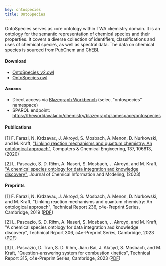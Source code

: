 ```yaml
---
key: ontospecies
title: OntoSpecies
---
```


OntoSpecies serves as core ontology within TWA chemistry domain. It is an ontology for the semantic representation of chemical species and their properties. It covers a diverse collection of identifiers, classifications and uses of chemical species, as well as spectral data. The data on chemical species is sourced from PubChem and ChEBI.

#### Download

- [OntoSpecies_v2.owl](https://github.com/cambridge-cares/TheWorldAvatar/tree/main/JPS_Ontology/ontology/ontospecies/OntoSpecies_v2.owl)
- [OntoSpecies.owl](https://github.com/cambridge-cares/TheWorldAvatar/tree/main/JPS_Ontology/ontology/ontospecies/OntoSpecies.owl)

#### Access

- Direct access via [Blazegraph Workbench](https://theworldavatar.io/chemistry/blazegraph/ui/#query) (select "ontospecies" namespace)
- SPARQL endpoint: https://theworldavatar.io/chemistry/blazegraph/namespace/ontospecies

#### Publications

[1] F. Farazi, N. Krdzavac, J. Akroyd, S. Mosbach, A. Menon, D. Nurkowski, and M. Kraft, ["Linking reaction mechanisms and quantum chemistry: An ontological approach"](https://doi.org/10.1016/j.compchemeng.2020.106813), Computers & Chemical Engineering, 137, 106813, (2020)

[2] L. Pascazio, S. D. Rihm, A. Naseri, S. Mosbach, J. Akroyd, and M. Kraft, ["A chemical species ontology for data integration and knowledge discovery"](https://doi.org/10.1021/acs.jcim.3c00820), Journal of Chemical Information and Modeling, (2023)

#### Preprints

[1] F. Farazi, N. Krdzavac, J. Akroyd, S. Mosbach, A. Menon, D. Nurkowski, and M. Kraft, "Linking reaction mechanisms and quantum chemistry: An ontological approach", Technical Report 236, c4e-Preprint Series, Cambridge, 2019 ([PDF](https://como.ceb.cam.ac.uk/media/preprints/c4e-preprint-236.pdf))

[2] L. Pascazio, S. D. Rihm, A. Naseri, S. Mosbach, J. Akroyd, and M. Kraft, "A chemical species ontology for data integration and knowledge discovery", Technical Report 306, c4e-Preprint Series, Cambridge, 2023 ([PDF](https://como.ceb.cam.ac.uk/media/preprints/c4e-preprint-306.pdf))

[3] L. Pascazio, D. Tran, S. D. Rihm, Jiaru Bai, J. Akroyd, S. Mosbach, and M. Kraft, "Question-answering system for combustion kinetics", Technical Report 315, c4e-Preprint Series, Cambridge, 2023 ([PDF](https://como.ceb.cam.ac.uk/media/preprints/c4e-preprint-315.pdf))